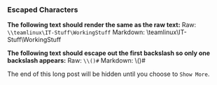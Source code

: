 ### Escaped Characters

**The following text should render the same as the raw text:**
Raw: `\\teamlinux\IT-Stuff\WorkingStuff`
Markdown: \\teamlinux\IT-Stuff\WorkingStuff

**The following text should escape out the first backslash so only one backslash appears:**
Raw: `\\()#`
Markdown: \\()#

The end of this long post will be hidden until you choose to `Show More`.
